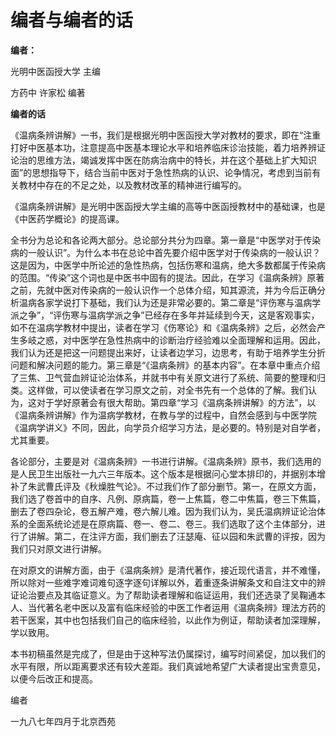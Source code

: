 # 编者与编者的话

**编者：**

光明中医函授大学 主编

方药中  许家松  编著

**编者的话**

《温病条辨讲解》一书，我们是根据光明中医函授大学对教材的要求，即在“注重打好中医基本功，注意提高中医基本理论水平和培养临床诊治技能，着力培养辨证论治的思维方法，竭诚发挥中医在防病治病中的特长，并在这个基础上扩大知识面”的思想指导下，结合当前中医对于急性热病的认识、论争情况，考虑到当前有关教材中存在的不足之处，以及教材改革的精神进行编写的。

《温病条辨讲解》是光明中医函授大学主编的高等中医函授教材中的基础课，也是《中医药学概论》的提高课。

全书分为总论和各论两大部分。总论部分共分为四章。第一章是“中医学对于传染病的一般认识”。为什么本书在总论中首先要介绍中医学对于传染病的一般认识？这是因为，中医学中所论述的急性热病，包括伤寒和温病，绝大多数都属于传染病的范围。“传染”这个词也是中医书中固有的提法。因此，在学习《温病条辨》原著之前，先就中医对传染病的一般认识作一个总体介绍，知其源流，并为今后正确分析温病各家学说打下基础，我们认为还是非常必要的。第二章是“评伤寒与温病学派之争”，“评伤寒与温病学派之争”已经存在多年并延续到今天，这是客观事实，如不在温病学教材中提出，读者在学习《伤寒论》和《温病条辨》之后，必然会产生多岐之惑，对中医学在急性热病中的诊断治疗经验难以全面理解和运用。因此，我们认为还是把这一问题提出来好，让读者边学习，边思考，有助于培养学生分折问题和解决问题的能力。第三章是“《温病条辨》的基本内容”。在本章中重点介绍了三焦、卫气营血辨证论治体系，并就书中有关原文进行了系统、简要的整理和归类。这样做，可以使读者在学习原文之前，对全书先有一个总体的了解。我们认为，这对于学好原著会有很大帮助。第四章“学习《温病条辨讲解》的方法”，以《温病条辨讲解》作为温病学教材，在教与学的过程中，自然会感到与中医学院《温病学讲义》不同，因此，向学员介绍学习方法，是必要的。特别是对自学者，尤其重要。

各论部分，主要是对《温病条辨》一书进行讲解。《温病条辨》原书，我们选用的是人民卫生出版社一九六三年版本。这个版本是根据问心堂本排印的，并据别本增补了朱武曹氏评及《秋燥胜气论》。不过我们作了部分删节。第一，在原文方面，我们选了卷首中的自序、凡例、原病篇，卷一上焦篇，卷二中焦篇，卷三下焦篇，删去了卷四杂论，卷五解产难，卷六解儿难。因为我们认为，吴氏温病辨证论治体系的全面系统论述是在原病篇、卷一、卷二、卷三。我们选取了这个主体部分，进行了讲解。第二，在注评方面，我们删去了汪瑟庵、征以园和朱武曹的评按，因为我们只对原文进行讲解。

在对原文的讲解方面，由于《温病条辨》是清代著作，接近现代语言，并不难懂，所以除对一些难字难词难句逐字逐句详解以外，着重逐条讲解条文和自注文中的辨证论治要点及其临证意义。为了帮助读者理解和临证运用，我们还选录了吴鞠通本人、当代著名老中医以及富有临床经验的中医工作者运用《温病条辨》理法方药的若干医案，其中也包括我们自己的临床经验，以此作为例证，帮助读者加深理解，学以致用。

本书初稿虽然是完成了，但是由于这种写法仍属探讨，编写时间紧促，加以我们的水平有限，所以距离要求还有较大差距。我们真诚地希望广大读者提出宝贵意见，以便今后改正和提高。

编者

一九八七年四月于北京西苑